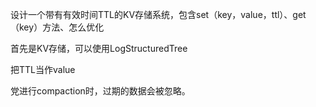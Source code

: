 设计一个带有有效时间TTL的KV存储系统，包含set（key，value，ttl）、get（key）方法、怎么优化

首先是KV存储，可以使用LogStructuredTree

把TTL当作value

党进行compaction时，过期的数据会被忽略。